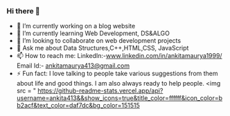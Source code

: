 ### Hi there 👋



- 🔭 I’m currently working on a blog website
- 🌱 I’m currently learning Web Development, DS&ALGO
- 👯 I’m looking to collaborate on web development projects
- 💬 Ask me about Data Structures,C++,HTML,CSS, JavaScript
- 📫 How to reach me:   LinkedIn:-www.linkedin.com/in/ankitamaurya1999/
                         Email Id:- ankitamaurya413@gmail.com
- ⚡ Fun fact: I love talking to people take various suggestions from them about life and good things.
      I am also always ready to help people. 
<img src = " https://github-readme-stats.vercel.app/api?username=ankita413&&show_icons=true&title_color=ffffff&icon_color=bb2acf&text_color=daf7dc&bg_color=151515
